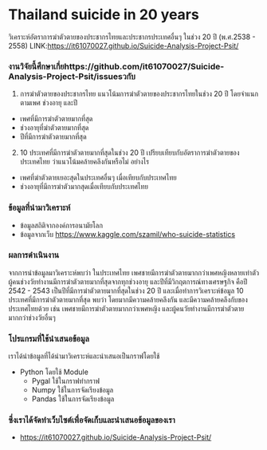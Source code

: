 # Thailand suicide in 20 years
วิเคราะห์อัตราการฆ่าตัวตายของประชากรไทยและประชากรประเทศอื่นๆ ในช่วง 20 ปี (พ.ศ.2538 - 2558)
  LINK:https://it61070027.github.io/Suicide-Analysis-Project-Psit/
### งานวิจัยนี้ศึกษาเกี่ยhttps://github.com/it61070027/Suicide-Analysis-Project-Psit/issuesวกับ 
1. การฆ่าตัวตายของประชากรไทย แนวโน้มการฆ่าตัวตายของประชากรไทยในช่วง 20 ปี โดยจำแนกตามเพศ ช่วงอายุ และปี
  - เพศที่มีการฆ่าตัวตายมากที่สุด
  - ช่วงอายุที่ฆ่าตัวตายมากที่สุด
  - ปีที่มีการฆ่าตัวตายมากที่สุด
2. 10 ประเทศที่มีการฆ่าตัวตายมากที่สุดในช่วง 20 ปี เปรียบเทียบกับอัตราการฆ่าตัวตายของประเทศไทย ว่าแนวโน้มคล้ายคลึงกันหรือไม่ อย่างไร
  - เพศที่ฆ่าตัวตายเยอะสุดในประเทศอื่นๆ เมื่อเทียบกับประเทศไทย
  - ช่วงอายุที่มีการฆ่าตัวมากสุดเมื่อเทียบกับประเทศไทย

### ข้อมูลที่นำมาวิเคราะห์
  - ข้อมูลสถิติจากองค์การอนามัยโลก
  - ข้อมูลจากเว็บ https://www.kaggle.com/szamil/who-suicide-statistics

### ผลการดำเนินงาน
จากการนำข้อมูลมาวิเคราะห์พบว่า ในประเทศไทย เพศชายมีการฆ่าตัวตายมากกว่าเพศหญิงหลายเท่าตัว ผู้คนช่วงวัยทำงานมีการฆ่าตัวตายมากที่สุดจากทุกช่วงอายุ และปีที่มีวิกฤตการณ์ทางเศรษฐกิจ คือปี 2542 - 2543 เป็นปีที่มีการฆ่าตัวตายมากที่สุดในช่วง 20 ปี และเมื่อทำการวิเคราะห์ข้อมูล 10 ประเทศที่มีการฆ่าตัวตายมากที่สุด พบว่า โดยมากมีความคล้ายคลึงกัน และมีความคล้ายคลึงกับของประเทศไทยด้วย เช่น เพศชายมีการฆ่าตัวตายมากกว่าเพศหญิง และผู้คนวัยทำงานมีการฆ่าตัวตายมากกว่าช่วงวัยอื่นๆ 

### โปรแกรมที่ใช้นำเสนอข้อมูล
   เราได้นำข้อมูลที่ได้นำมาวิเคราะห์และนำเสนอเป็นกราฟโดยใช้
  - Python
  โดยใช้ Module
    - Pygal ใช้ในกราฟทำกราฟ
    - Numpy ใช้ในการจัดเรียงข้อมูล
    - Pandas ใช้ในการจัดเรียงข้อมูล
### ซึ่งเราได้จัดทำเว็บไซต์เพื่อจัดเก็บและนำเสนอข้อมูลของเรา
   - https://it61070027.github.io/Suicide-Analysis-Project-Psit/

